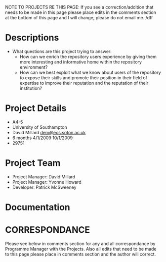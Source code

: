 NOTE TO PROJECTS RE THIS PAGE: If you see a correction/addition that needs to be made in this page please place edits in the comments section at the bottom of this page and I will change, please do not email me. /dff

# Descriptions #
  * What questions are this project trying to answer:
    * How can we enrich the repository users experience by giving them more interesting and informative home within the repository environment?
    * How can we best exploit what we know about users of the repository to expose their skills and promote their position in their field of expertise to improve their reputation and the reputation of their institution?

# Project Details #
  * A4-5
  * University of Southampton
  * David Millard dem@ecs.soton.ac.uk
  * 6 months 4/1/2009 10/1/2009
  * 29751

# Project Team #
  * Project Manager: David Millard
  * Project Manager: Yvonne Howard
  * Developer: Patrick McSweeney

# Documentation #


# CORRESPONDANCE #
Please see below in comments section for any and all correspondance by Programme Manager with the Projects. Also all edits that need to be made to this page please place in comments section and the author will correct.
